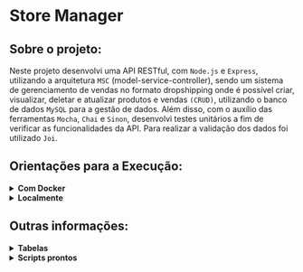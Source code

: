 # Store Manager

## Sobre o projeto:

Neste projeto desenvolvi uma API RESTful, com `Node.js` e `Express`, utilizando a arquitetura `MSC` (model-service-controller), sendo um sistema de gerenciamento de vendas no formato dropshipping onde é possível criar, visualizar, deletar e atualizar produtos e vendas `(CRUD)`, utilizando o banco de dados `MySQL` para a gestão de dados. Além disso, com o auxílio das ferramentas `Mocha`, `Chai` e `Sinon`, desenvolvi testes unitários a fim de verificar as funcionalidades da API. Para realizar a validação dos dados foi utilizado `Joi`. 

## Orientações para a Execução:

<details>
  <summary><strong>Com Docker</strong></summary><br />
  
  - Execute o serviço `node` com o comando `docker-compose up -d`, para inicializar o container `store_manager` e outro chamado `store_manager_db`.
  - Rode o comando `docker exec -it store_manager bash` para acessar o terminal interativo do container.
  - Instale as dependências com `npm install` .
</details>

<details>
  <summary><strong>Localmente</strong></summary><br />
  
  - Necessário o `node` instalado.
  - Instale as dependências com `npm install`.
</details>

## Outras informações:

<details>
  <summary><strong>Tabelas</strong></summary><br />
  
  O banco possui três tabelas:
  - A tabela `products`, com os atributos `id` e `name`;
  - A tabela `sales`, com os atributos `id` e `date`;
  - A tabela `sales_products`, com os atributos `sale_id`, `product_id` e `quantity`;
  - O script de criação do banco de dados pode ser visto [aqui](migration.sql);
  - O script que popula o banco de dados pode ser visto [aqui](seed.sql);
</details>

<details>
  <summary><strong>Scripts prontos</strong></summary><br />
  
 - Para criar o banco de dados e gerar as tabelas:
  ```sh
    npm run migration
  ```

  - Para limpar e popular o banco de dados:
  ```sh
    npm run seed
  ```

  - Para iniciar o servidor Node:
  ```sh
    npm start
  ```

  - Para iniciar o servidor Node com nodemon:
  ```sh
    npm run debug
  ```

  - Para executar os testes de unidade:
  ```sh
    npm run test:mocha
  ```

  - Para executar o linter:
  ```sh
    npm run lint
  ```
</details>
